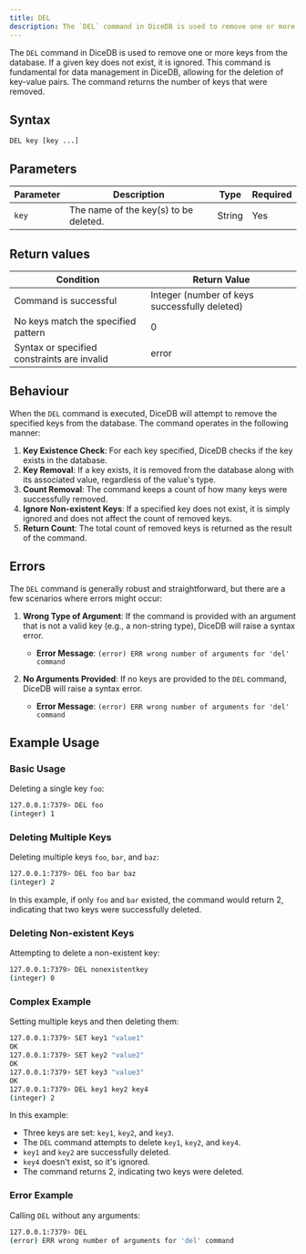 ```yaml
---
title: DEL
description: The `DEL` command in DiceDB is used to remove one or more keys from the database. If a given key does not exist, it is ignored. This command is fundamental for data management in DiceDB, allowing for the deletion of key-value pairs. The command returns the number of keys that were removed.
---
```


The `DEL` command in DiceDB is used to remove one or more keys from the database. If a given key does not exist, it is ignored. This command is fundamental for data management in DiceDB, allowing for the deletion of key-value pairs. The command returns the number of keys that were removed.

## Syntax
```
DEL key [key ...]
```

## Parameters

| Parameter | Description                           | Type   | Required |
| --------- | ------------------------------------- | ------ | -------- |
| `key`     | The name of the key(s) to be deleted. | String | Yes      |

## Return values

| Condition                                   | Return Value                                  |
| ------------------------------------------- | --------------------------------------------- |
| Command is successful                       | Integer (number of keys successfully deleted) |
| No keys match the specified pattern         | 0                                             |
| Syntax or specified constraints are invalid | error                                         |

## Behaviour

When the `DEL` command is executed, DiceDB will attempt to remove the specified keys from the database. The command operates in the following manner:

1. **Key Existence Check**: For each key specified, DiceDB checks if the key exists in the database.
2. **Key Removal**: If a key exists, it is removed from the database along with its associated value, regardless of the value's type.
3. **Count Removal**: The command keeps a count of how many keys were successfully removed.
4. **Ignore Non-existent Keys**: If a specified key does not exist, it is simply ignored and does not affect the count of removed keys.
5. **Return Count**: The total count of removed keys is returned as the result of the command.

## Errors

The `DEL` command is generally robust and straightforward, but there are a few scenarios where errors might occur:

1. **Wrong Type of Argument**: If the command is provided with an argument that is not a valid key (e.g., a non-string type), DiceDB will raise a syntax error.
   - **Error Message**: `(error) ERR wrong number of arguments for 'del' command`

2. **No Arguments Provided**: If no keys are provided to the `DEL` command, DiceDB will raise a syntax error.
   - **Error Message**: `(error) ERR wrong number of arguments for 'del' command`

## Example Usage

### Basic Usage
Deleting a single key `foo`:

```bash
127.0.0.1:7379> DEL foo
(integer) 1
```

### Deleting Multiple Keys
Deleting multiple keys `foo`, `bar`, and `baz`:

```bash
127.0.0.1:7379> DEL foo bar baz
(integer) 2
```
In this example, if only `foo` and `bar` existed, the command would return 2, indicating that two keys were successfully deleted.

### Deleting Non-existent Keys
Attempting to delete a non-existent key:

```bash
127.0.0.1:7379> DEL nonexistentkey
(integer) 0
```

### Complex Example
Setting multiple keys and then deleting them:

```bash
127.0.0.1:7379> SET key1 "value1"
OK
127.0.0.1:7379> SET key2 "value2"
OK
127.0.0.1:7379> SET key3 "value3"
OK
127.0.0.1:7379> DEL key1 key2 key4
(integer) 2
```
In this example:

- Three keys are set: `key1`, `key2`, and `key3`.
- The `DEL` command attempts to delete `key1`, `key2`, and `key4`.
- `key1` and `key2` are successfully deleted.
- `key4` doesn't exist, so it's ignored.
- The command returns 2, indicating two keys were deleted.

### Error Example
Calling `DEL` without any arguments:

```bash
127.0.0.1:7379> DEL
(error) ERR wrong number of arguments for 'del' command
```
